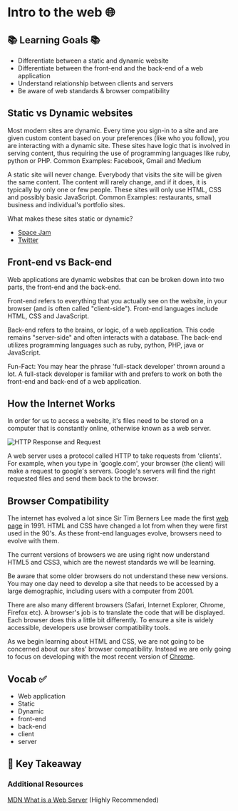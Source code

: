 # Intro to the web 🌐


## 📚 Learning Goals 📚
- Differentiate between a static and dynamic website
- Differentiate between the front-end and the back-end of a web application
- Understand relationship between clients and servers
- Be aware of web standards & browser compatibility



## Static vs Dynamic websites

Most modern sites are dynamic. Every time you sign-in to a site and are given custom content based on your preferences (like who you follow), you are interacting with a dynamic site. These sites have logic that is involved in serving content, thus requiring the use of programming languages like ruby, python or PHP.
Common Examples: Facebook, Gmail and Medium

A static site will never change. Everybody that visits the site will be given the same content. The content will rarely change, and if it does, it is typically by only one or few people. These sites will only use HTML, CSS and possibly basic JavaScript.
 Common Examples: restaurants, small business and individual's portfolio sites.

What makes these sites static or dynamic?
- [Space Jam](http://www.warnerbros.com/archive/spacejam/movie/jam.htm)
- [Twitter](http://www.twitter.com)


## Front-end vs Back-end

Web applications are dynamic websites that can be broken down into two parts, the front-end and the back-end.

Front-end refers to everything that you actually see on the website, in your browser (and is often called "client-side"). Front-end languages include HTML, CSS and JavaScript.

Back-end refers to the brains, or logic, of a web application. This code remains "server-side" and often interacts with a database. The back-end utilizes programming languages such as ruby, python, PHP, java or JavaScript.

Fun-Fact: You may hear the phrase 'full-stack developer' thrown around a lot. A full-stack developer is familiar with and prefers to work on both the front-end and back-end of a web application.


## How the Internet Works

In order for us to access a website,  it's files need to be stored on a computer that is constantly online, otherwise known as a web server.

![HTTP Response and Request](https://developer.mozilla.org/en-US/docs/Learn/Common_questions/What_is_a_web_server)

 A web server uses a protocol called HTTP to take requests from 'clients'. For example, when you type in 'google.com', your browser (the client) will make a request to google's servers. Google's servers will find the right requested files and send them back to the browser.



## Browser Compatibility

The internet has evolved a lot since Sir Tim Berners Lee made the first [web page](http://info.cern.ch/) in 1991. HTML and CSS have changed a lot from when they were first used in the 90's. As these front-end languages evolve, browsers need to evolve with them.

The current versions of browsers we are using right now  understand HTML5 and CSS3, which are the newest standards we will be learning.

Be aware that some older browsers do not understand these new versions. You may one day need to develop a site that needs to be accessed by a large demographic, including users with a computer from 2001.

There are also many different browsers (Safari, Internet Explorer, Chrome, Firefox etc). A browser's job is to translate the code that will be displayed. Each browser does this a little bit differently. To ensure a site is widely accessible, developers use browser compatibility tools.

As we begin learning about HTML and CSS, we are not going to be concerned about our sites' browser compatibility. Instead we are only going to focus on developing with the most recent version of [Chrome](https://www.google.com/chrome/).  


## Vocab ✅
  - Web application
  - Static
  - Dynamic
  - front-end
  - back-end
  - client
  - server


## 🔑 Key Takeaway


### Additional Resources

[MDN What is a Web Server]('https://developer.mozilla.org/en-US/docs/Learn/Common_questions/What_is_a_web_server') (Highly Recommended)
